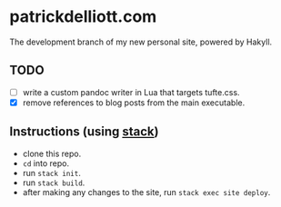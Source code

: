 # patrickdelliott.com

The development branch of my new personal site, powered by Hakyll. 

## TODO

- [ ] write a custom pandoc writer in Lua that targets tufte.css.
- [x] remove references to blog posts from the main executable.

## Instructions (using [stack](https://docs.haskellstack.org/en/stable/README/))

- clone this repo.
- `cd` into repo.
- run `stack init`.
- run `stack build`.
- after making any changes to the site, run `stack exec site deploy`.
